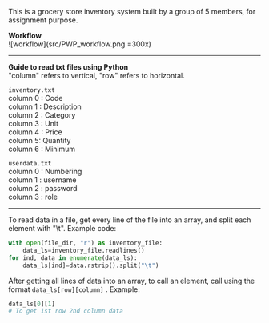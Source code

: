 This is a grocery store inventory system built by a group of 5 members, for assignment purpose.  

<b>Workflow</b>  
![workflow](src/PWP_workflow.png =300x)  
  
---  
  
<b>Guide to read txt files using Python</b>  
"column" refers to vertical, "row" refers to horizontal.   

`inventory.txt`  
column 0 : Code  
column 1 : Description  
column 2 : Category  
column 3 : Unit   
column 4 : Price  
column 5: Quantity  
column 6 : Minimum    


`userdata.txt`  
column 0 : Numbering  
column 1 : username  
column 2 : password  
column 3 : role   

---

To read data in a file, get every line of the file into an array, and split each element with "\t". Example code:  
```py
with open(file_dir, "r") as inventory_file:
    data_ls=inventory_file.readlines()
for ind, data in enumerate(data_ls):
    data_ls[ind]=data.rstrip().split("\t")
```

After getting all lines of data into an array, to call an element, call using the format `data_ls[row][column]` . Example:
```py
data_ls[0][1]
# To get 1st row 2nd column data
```